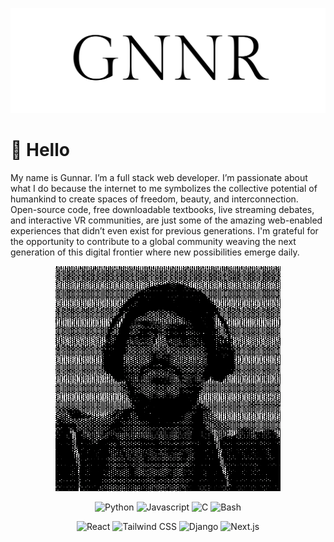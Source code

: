 

<p align="center">
  <img src="header.gif" alt="gnnr">
</p>


# 👋  Hello

My name is Gunnar. I’m a full stack web developer. I’m passionate about what I do because the internet to me symbolizes the collective potential of humankind to create spaces of freedom, beauty, and interconnection. Open-source code, free downloadable textbooks, live streaming debates, and interactive VR communities, are just some of the amazing web-enabled experiences that didn’t even exist for previous generations. I'm grateful for the opportunity to contribute to a global community weaving the next generation of this digital frontier where new possibilities emerge daily.

<p align="center">
  <img src="profile.gif" alt="gnnr">
</p>



<p align="center">
    <img alt="Python" src="https://img.shields.io/badge/-Python-%233776AB?style=flat&logo=python&logoColor=white">
    <img alt="Javascript" src="https://img.shields.io/badge/-Javascript-%23F7DF1E?style=flat&logo=Javascript&logoColor=white">
    <img alt="C" src="https://img.shields.io/badge/-C-%23A8B9CC?style=flat&logo=C&logoColor=white">
    <img alt="Bash" src="https://img.shields.io/badge/-Bash-%234EAA25?style=flat&logo=GNU%20Bash&logoColor=white">
</p>
<p align="center">
    <img alt="React" src="https://shields.io/badge/react-black?logo=react&style=for-the-badge">
    <img alt="Tailwind CSS" src="https://img.shields.io/badge/tailwindcss-0F172A?&logo=tailwindcss">
    <img alt="Django" src="https://img.shields.io/badge/-Django-092E20.svg?logo=django&style=flat)">
    <img alt="Next.js" src="https://img.shields.io/badge/next.js-000000?style=for-the-badge&logo=nextdotjs&logoColor=white">
</p>
